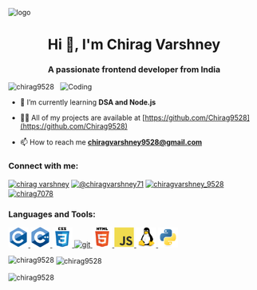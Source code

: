 ![logo](https://mir-s3-cdn-cf.behance.net/project_modules/max_1200/79731568097599.5b50bca477735.jpg)
<h1 align="center">Hi 👋, I'm Chirag Varshney</h1>
<h3 align="center">A passionate frontend developer from India</h3>
<img align ="right" alt = "Coding" width = "400" src="https://cdn.dribbble.com/users/1162077/screenshots/3848914/media/7ed7d5ca074b48b328150e5a231e8d1f.gif">

<p align="left"> <img src="https://komarev.com/ghpvc/?username=chirag9528&label=Profile%20views&color=0e75b6&style=flat" alt="chirag9528" /> </p>

- 🌱 I’m currently learning **DSA and Node.js**

- 👨‍💻 All of my projects are available at [https://github.com/Chirag9528](https://github.com/Chirag9528)

- 📫 How to reach me **chiragvarshney9528@gmail.com**

<h3 align="left">Connect with me:</h3>
<p align="left">
<a href="https://linkedin.com/in/chirag-varshney-039964225/" target="blank"><img align="center" src="https://raw.githubusercontent.com/rahuldkjain/github-profile-readme-generator/master/src/images/icons/Social/linked-in-alt.svg" alt="chirag varshney" height="30" width="40" /></a>
<a href="https://www.hackerrank.com/chiragvarshney71" target="blank"><img align="center" src="https://raw.githubusercontent.com/rahuldkjain/github-profile-readme-generator/master/src/images/icons/Social/hackerrank.svg" alt="@chiragvarshney71" height="30" width="40" /></a>
<a href="https://codeforces.com/profile/chiragvarshney_9528" target="blank"><img align="center" src="https://raw.githubusercontent.com/rahuldkjain/github-profile-readme-generator/master/src/images/icons/Social/codeforces.svg" alt="chiragvarshney_9528" height="30" width="40" /></a>
<a href="https://www.leetcode.com/chirag707" target="blank"><img align="center" src="https://raw.githubusercontent.com/rahuldkjain/github-profile-readme-generator/master/src/images/icons/Social/leet-code.svg" alt="chirag7078" height="30" width="40" /></a>
</p>

<h3 align="left">Languages and Tools:</h3>
<p align="left"> <a href="https://www.cprogramming.com/" target="_blank" rel="noreferrer"> <img src="https://raw.githubusercontent.com/devicons/devicon/master/icons/c/c-original.svg" alt="c" width="40" height="40"/> </a> <a href="https://www.w3schools.com/cpp/" target="_blank" rel="noreferrer"> <img src="https://raw.githubusercontent.com/devicons/devicon/master/icons/cplusplus/cplusplus-original.svg" alt="cplusplus" width="40" height="40"/> </a> <a href="https://www.w3schools.com/css/" target="_blank" rel="noreferrer"> <img src="https://raw.githubusercontent.com/devicons/devicon/master/icons/css3/css3-original-wordmark.svg" alt="css3" width="40" height="40"/> </a> <a href="https://git-scm.com/" target="_blank" rel="noreferrer"> <img src="https://www.vectorlogo.zone/logos/git-scm/git-scm-icon.svg" alt="git" width="40" height="40"/> </a> <a href="https://www.w3.org/html/" target="_blank" rel="noreferrer"> <img src="https://raw.githubusercontent.com/devicons/devicon/master/icons/html5/html5-original-wordmark.svg" alt="html5" width="40" height="40"/> </a> <a href="https://developer.mozilla.org/en-US/docs/Web/JavaScript" target="_blank" rel="noreferrer"> <img src="https://raw.githubusercontent.com/devicons/devicon/master/icons/javascript/javascript-original.svg" alt="javascript" width="40" height="40"/> </a> <a href="https://www.linux.org/" target="_blank" rel="noreferrer"> <img src="https://raw.githubusercontent.com/devicons/devicon/master/icons/linux/linux-original.svg" alt="linux" width="40" height="40"/> </a> <a href="https://www.python.org" target="_blank" rel="noreferrer"> <img src="https://raw.githubusercontent.com/devicons/devicon/master/icons/python/python-original.svg" alt="python" width="40" height="40"/> </a> </p>

<p><img align="left" src="https://github-readme-stats.vercel.app/api/top-langs?username=chirag9528&show_icons=true&locale=en&layout=compact" alt="chirag9528" /></p>

<p>&nbsp;<img align="center" src="https://github-readme-stats.vercel.app/api?username=chirag9528&show_icons=true&locale=en" alt="chirag9528" /></p>

<p><img align="center" src="https://github-readme-streak-stats.herokuapp.com/?user=chirag9528&" alt="chirag9528" /></p>
